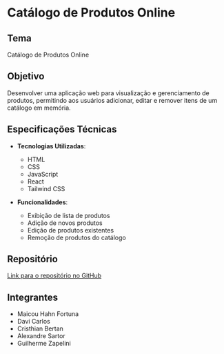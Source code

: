 # Catálogo de Produtos Online

## Tema
Catálogo de Produtos Online

## Objetivo
Desenvolver uma aplicação web para visualização e gerenciamento de produtos, permitindo aos usuários adicionar, editar e remover itens de um catálogo em memória.

## Especificações Técnicas
- **Tecnologias Utilizadas**:
  - HTML
  - CSS
  - JavaScript
  - React
  - Tailwind CSS

- **Funcionalidades**:
  - Exibição de lista de produtos
  - Adição de novos produtos
  - Edição de produtos existentes
  - Remoção de produtos do catálogo

## Repositório
[Link para o repositório no GitHub](https://github.com/MaicouHahn/ABP-Front-End)

## Integrantes
- Maicou Hahn Fortuna
- Davi Carlos
- Cristhian Bertan
- Alexandre Sartor
- Guilherme Zapelini
